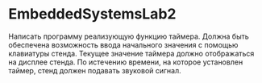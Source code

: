 # EmbeddedSystemsLab2

Написать программу реализующую функцию таймера.
Должна быть обеспечена возможность ввода начального значения с
помощью клавиатуры стенда. Текущее значение таймера должно
отображаться на дисплее стенда. По истечению времени, на которое
установлен таймер, стенд должен подавать звуковой сигнал.
